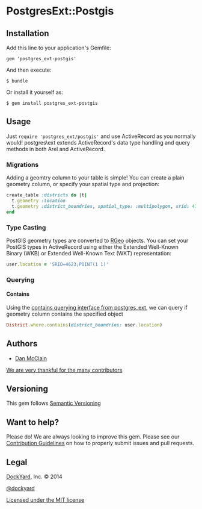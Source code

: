 # PostgresExt::Postgis

## Installation

Add this line to your application's Gemfile:

    gem 'postgres_ext-postgis'

And then execute:

    $ bundle

Or install it yourself as:

    $ gem install postgres_ext-postgis

## Usage

Just `require 'postgres_ext/postgis'` and use ActiveRecord as you normally would!
postgres\ext extends ActiveRecord's data type handling and query methods
in both Arel and ActiveRecord.

### Migrations
Adding a geomtry column to your table is simple! You can create a plain
geometry column, or specify your spatial type and projection:

```ruby
create_table :districts do |t|
  t.geometry :location
  t.geometry :district_boundries, spatial_type: :multipolygon, srid: 4326
end
```

### Type Casting

PostGIS geometry types are converted to [RGeo]() objects. You can set
your PostGIS types in ActiveRecord using either the Extended Well-Known Binary
(WKB) or Extended Well-Known Text (WKT) representation:

```ruby
user.location = 'SRID=4623;POINT(1 1)'
```

### Querying

#### Contains
Using the [contains querying interface from postgres\_ext](), we can
query if geometry column contains the specified object

```ruby
District.where.contains(district_boundries: user.location)
```
## Authors ##

* [Dan McClain](http://twitter.com/_danmcclain)

[We are very thankful for the many
contributors](https://github.com/dockyard/postgres_ext-postgis/graphs/contributors)

## Versioning ##

This gem follows [Semantic Versioning](http://semver.org)

## Want to help? ##

Please do! We are always looking to improve this gem. Please see our
[Contribution
Guidelines](https://github.com/dockyard/postgre_ext-postgis/blob/master/CONTRIBUTING.md)
on how to properly submit issues and pull requests.

## Legal ##

[DockYard](http://dockyard.com), Inc. &copy; 2014

[@dockyard](http://twitter.com/dockyard)

[Licensed under the MIT
license](http://www.opensource.org/licenses/mit-license.php)


